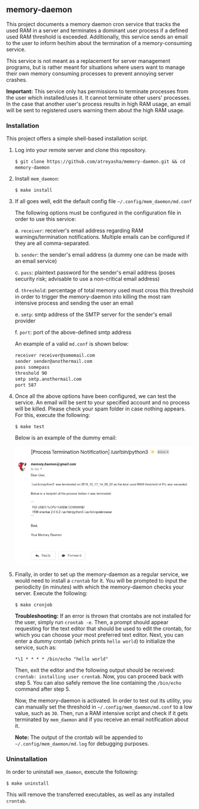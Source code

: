 ## memory-daemon

This project documents a memory daemon cron service that tracks the used RAM in a server and terminates a dominant user process if a defined used RAM threshold is exceeded. Additionally, this service sends an email to the user to inform her/him about the termination of a memory-consuming service.

This service is not meant as a replacement for server management programs, but is rather meant for situations where users want to manage their own memory consuming processes to prevent annoying server crashes.

**Important:** This service only has permissions to terminate processes from the user which installed/uses it. It cannot terminate other users' processes. In the case that another user's process results in high RAM usage, an email will be sent to registered users warning them about the high RAM usage.

### Installation

This project offers a simple shell-based installation script.

1. Log into your remote server and clone this repository.

    ```shell
    $ git clone https://github.com/atreyasha/memory-daemon.git && cd memory-daemon
    ```
    
2. Install `mem_daemon`:

    ```
    $ make install
    ```

3. If all goes well, edit the default config file `~/.config/mem_daemon/md.conf`

    The following options must be configured in the configuration file in order to use this service:

    a. `receiver`: receiver's email address regarding RAM warnings/termination notifications. Multiple emails can be configured if they are all comma-separated.

    b. `sender`: the sender's email address (a dummy one can be made with an email service)

    c. `pass`: plaintext password for the sender's email address (poses security risk; advisable to use a non-critical email address)

    d. `threshold`: percentage of total memory used must cross this threshold in order to trigger the memory-daemon into killing the most ram intensive process and sending the user an email

    e. `smtp`: smtp address of the SMTP server for the sender's email provider

    f. `port`: port of the above-defined smtp address

    An example of a valid `md.conf` is shown below:

    ```
    receiver receiver@somemail.com
    sender sender@anothermail.com
    pass somepass
    threshold 90
    smtp smtp.anothermail.com
    port 587
    ```

4. Once all the above options have been configured, we can test the service. An email will be sent to your specified account and no process will be killed. Please check your spam folder in case nothing appears. For this, execute the following:

    ```
    $ make test
    ```

    Below is an example of the dummy email:
    
    <kbd>
    <img src="/img/screenshot.png" width="600">
    </kbd>

5. Finally, in order to set up the memory-daemon as a regular service, we would need to install a `crontab` for it. You will be prompted to input the periodicity (in minutes) with which the memory-daemon checks your server. Execute the following: 

    ```
    $ make cronjob
    ```
    
    **Troubleshooting:** If an error is thrown that crontabs are not installed for the user, simply run `crontab -e`. Then, a prompt should appear requesting for the text editor that should be used to edit the crontab, for which you can choose your most preferred text editor. Next, you can enter a dummy crontab (which prints `hello world`) to initialize the service, such as:
    
    ```
    *\1 * * * * /bin/echo "hello world"
    ```
    
    Then, exit the editor and the following output should be received: `crontab: installing user crontab`. Now, you can proceed back with step 5. You can also safely remove the line containing the `/bin/echo` command after step 5.

    Now, the memory-daemon is activated. In order to test out its utility, you can manually set the threshold in `~/.config/mem_daemon/md.conf` to a low value, such as `30`. Then, run a RAM intensive script and check if it gets terminated by `mem_daemon` and if you receive an email notification about it.

    **Note:** The output of the crontab will be appended to `~/.config/mem_daemon/md.log` for debugging purposes.

### Uninstallation

In order to uninstall `mem_daemon`, execute the following:

```
$ make uninstall
```

This will remove the transferred executables, as well as any installed `crontab`.
